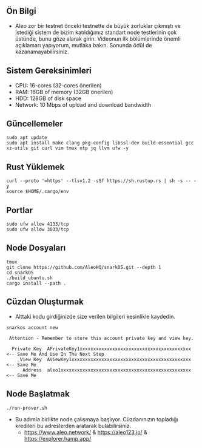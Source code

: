 ## Ön Bilgi
- Aleo zor bir testnet önceki testnette de büyük zorluklar çıkmıştı ve istediği sistem de bizim katıldığımız standart node testlerinin çok üstünde, bunu göze alarak girin. Videonun ilk bölümlerinde önemli açıklamarı yapıyorum, mutlaka bakın. Sonunda ödül de kazanamayabilirsiniz. 

## Sistem Gereksinimleri
 - CPU: 16-cores (32-cores önerilen)
 - RAM: 16GB of memory (32GB önerilen)
 - HDD: 128GB of disk space
 - Network: 10 Mbps of upload and download bandwidth
 
## Güncellemeler
```
sudo apt update
sudo apt install make clang pkg-config libssl-dev build-essential gcc xz-utils git curl vim tmux ntp jq llvm ufw -y
```
## Rust Yüklemek
```
curl --proto '=https' --tlsv1.2 -sSf https://sh.rustup.rs | sh -s -- -y
source $HOME/.cargo/env
```
## Portlar
```
sudo ufw allow 4133/tcp
sudo ufw allow 3033/tcp
```
## Node Dosyaları
```
tmux
git clone https://github.com/AleoHQ/snarkOS.git --depth 1
cd snarkOS
./build_ubuntu.sh
cargo install --path .
```
## Cüzdan Oluşturmak
- Alttaki kodu girdiğinizde size verilen bilgileri kesinlikle kaydedin.
```
snarkos account new
```
```
 Attention - Remember to store this account private key and view key.

  Private Key  APrivateKey1xxxxxxxxxxxxxxxxxxxxxxxxxxxxxxxxxxxxxxxxx  <-- Save Me And Use In The Next Step
     View Key  AViewKey1xxxxxxxxxxxxxxxxxxxxxxxxxxxxxxxxxxxxxxxxxxxx  <-- Save Me
      Address  aleo1xxxxxxxxxxxxxxxxxxxxxxxxxxxxxxxxxxxxxxxxxxxxxxxx  <-- Save Me
```
## Node Başlatmak
```
./run-prover.sh
```
- Bu adımla birlikte node çalışmaya başlıyor. Cüzdanınızın topladığı kredileri bu adreslerden aratarak bulabilirsiniz. 
  - https://www.aleo.network/ & https://aleo123.io/ & https://explorer.hamp.app/
